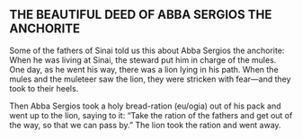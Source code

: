 ## THE BEAUTIFUL DEED OF ABBA SERGIOS THE ANCHORITE

Some of the fathers of Sinai told us this about Abba Sergios the anchorite: When he was living at Sinai, the steward put him in charge of the mules. One day, as he went his way, there was a lion lying in his path. When the mules and the muleteer saw the lion, they were stricken with fear—and they took to their heels. 

Then Abba Sergios took a holy bread-ration (eu/ogia) out of his pack and went up to the lion, saying to it: “Take the ration of the fathers and get out of the way, so that we can pass by.” The lion took the ration and went away.
